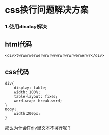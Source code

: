 # css换行问题解决方案
### 1.使用display解决

## html代码
```
<div>twrwwrwerwerwrwrwrwrwrwrwrwerwerwr</div>
```
## css代码
```
div{
    display: table;
    width: 100%;
    table-layout: fixed;
    word-wrap: break-word;
}
body{
    width:200px;
}
```
那么为什会在div里文本不换行呢？
